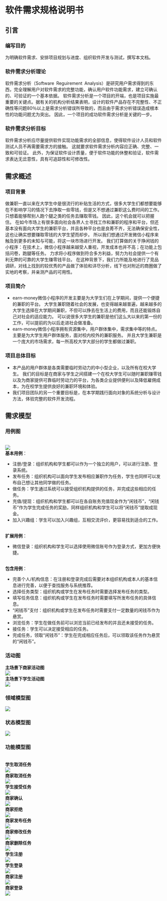 # 软件需求规格说明书
## 引言
### 编写目的
为明确软件需求、安排项目规划与进度、组织软件开发与测试，撰写本文档。
### 软件需求分析理论
软件需求分析（Software Reguirement Analysis）是研究用户需求得到的东西，完全理解用户对软件需求的完整功能，确认用户软件功能需求，建立可确认的、可验证的一个基本依据。
软件需求分析是一个项目的开端，也是项目实施最重要的关键点。据有关的机构分析结果表明，设计的软件产品存在不完整性、不正确性等问题80％以上是需求分析错误所导致的，而且由于需求分析错误造成根本性的功能问题尤为突出。
因此，一个项目的成功软件需求分析是关键的一步。
### 软件需求分析目标
软件需求分析应尽量提供软件实现功能需求的全部信息，使得软件设计人员和软件测试人员不再需要需求方的接触。
这就要求软件需求分析内容应正确、完整、一致和可验证。
此外，为保证软件设计质量，便于软件功能的休整和验证，软件需求表达无岔意性，具有可追踪性和可修改性。
## 需求概述
### 项目背景
做兼职一直以来在大学生中是很流行的补贴生活的方式，很多大学生们都想要能够在不影响学习的情况下去挣取一些零钱，但是又不想通过兼职这么费时间的工作。
只想着能够帮别人跑个腿之类的任务去赚取零钱。
因此，这个机会就可以把握住。 
在如今市场上有很多面向社会各界人士寻找工作和兼职的程序和平台，但还基本没有面向大学生的兼职平台，并且各种平台也是良莠不齐，无法确保安全性，这也让确实想要赚取零钱的大学生望而却步。
所以我们想通过开发微信小程序来触及到更多的未知与可能，将这一块市场进行开发。 
我们打算做的关于挣闲钱的小程序：在技术上，微信小程序越来越受人重视，开发成本也并不高；在功能上包括问卷，跑腿等任务。
力求将小程序做到符合多方利益，努力为社会提供一个有利无弊的可靠的大学生赚零钱平台。
在这种背景下，我们力所能及地进行了竞品调研，对线上找到的较优秀的产品做了体验和详尽分析，线下也对附近的商圈做了实地的考察，并亲测产品的可用性。
### 项目简介
- earn-money微信小程序的开发主要是为大学生们在上学期间，提供一个便捷的兼职的平台。
大学生兼职随着社会的发展，也变得越来越普遍，越来越多的大学生选择在大学期间兼职，不但可以挣去在生活上的费用，而且还能锻炼自己对社会的适应能力。
可以说很多大学生的兼职是他们这么大以来的第一份的工作，可以提前的为以后走进社会做准备。
- earn-money微信小程序拥有资源集中，用户群体集中，需求集中等的特点。主要是为大学生用户群体服务，面对校内校外的兼职服务。
并且大学生兼职是一个庞大的市场需求，每一所高校大学大部分的学生都做过兼职。
### 项目总体目标
- 本产品的用户群体是各类需要临时劳动力的中小型企业，以及所有在校大学生。
我们的目标是在商家与学生之间搭建一个在校大学生可以随时兼职赚零钱以及为商家提供可靠临时劳动力的平台，为各类企业提供便利以及降低雇佣成本，为在校学生提供良好的兼职环境和体验。
- 我们项目团队的另一个重要目标是，在本学期践行面向对象的系统分析与设计方法，体验完整的软件开发流程。
## 需求模型
### 用例图
<br>![](use-cases/zxq-use-case.png)
<br>**基本用例**：
- 注册/登录：组织机构和学生都可以作为一个独立的用户，可以进行注册、登录系统。
- 发布任务：组织机构可以面向学生发布相应兼职作为任务，学生也同样可以发布自己想让其他同学做的任务。
- 做任务：学生通过系统可以接受组织机构提供的任务，并完成这些相应的任务。
- 充值/提现：组织机构和学生都可以在各自账务充值现金作为“闲钱币”，“闲钱币”作为学生完成任务的奖励，同样组织机构和学生可以将“闲钱币”提取成现金。
- 加入兴趣组：学生可以加入兴趣组，互相交流评价，更容易找到适合的工作。

<br>**扩展用例**：
- 微信登录：组织机构和学生可以选择使用微信账号作为登录方式，更加方便快捷。

<br>**包含用例**：
- 完善个人/机构信息：在注册和登录完成后需要对本组织机构或本人的基本信息进行完善，以便于查找服务与系统推荐。
- 选择任务类型：组织机构或学生在发布任务时需要选择发布任务的类型。
- 填写任务信息：组织机构或学生在发布任务时需要填写所发布任务的具体信息。
- “闲钱币”支付：组织机构或学生在发布任务时需要支付一定数量的闲钱币作为悬赏。
- 浏览任务：学生在做任务前可以浏览当前已经发布的并且还未接受的任务。
- 接任务：学生可以决定接受相应的任务。
- 完成任务，领取“闲钱币”：学生在完成相应任务后，可以领取该任务作为悬赏的“闲钱币”。

### 活动图
**主场景下商家活动图**
<br>![](use-cases/hdt1.jpg)
<br>**主场景下学生活动图**
<br>![](use-cases/hdt2(2).jpg)

### 领域模型图
![](documents/images/DomainModel.png)

### 状态模型图
![](use-cases/StateModel.jpg)

### 功能模型图
<br>**学生取消任务**
<br>![](use-cases/system_sequence1.png)
<br>**商家取消任务**
<br>![](use-cases/system_sequence2.png)
<br>**学生接受任务**
<br>![](use-cases/system_sequence3.png)
<br>**商家确认**
<br>![](use-cases/system_sequence4.png)
<br>**商家拒绝**
<br>![](use-cases/system_sequence5.png)
<br>**商家发布任务**
<br>![](use-cases/system_sequence6.png)
<br>**商家修改任务**
<br>![](use-cases/system_sequence7.png)
<br>**商家删除任务**
<br>![](use-cases/system_sequence8.png)
<br>**学生注册**
<br>![](use-cases/system_sequence9.png)
<br>**学生登录**
<br>![](use-cases/system_sequence10.png)
<br>**商家注册**
<br>![](use-cases/system_sequence11.png)
<br>**商家登录**
<br>![](use-cases/system_sequence12.png)

